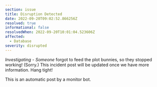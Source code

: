 ```yaml
---
section: issue
title: Disruption Detected
date: 2022-09-20T09:02:52.866256Z
resolved: true
informational: false
resolvedWhen: 2022-09-20T10:01:04.523606Z
affected:
  - Database
severity: disrupted
---
```

*Investigating* - _Someone_ forgot to feed the plot bunnies, so they stopped working! (Sorry.) This incident post will be updated once we have more information. Hang tight!

This is an automatic post by a monitor bot.
        